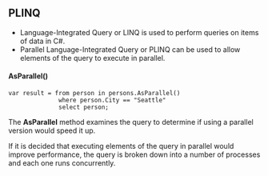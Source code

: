 ## PLINQ

- Language-Integrated Query or LINQ is used to perform queries on items of data in C#.
- Parallel Language-Integrated Query or PLINQ can be used to allow elements of the query to execute in parallel.

#### AsParallel()
```
var result = from person in persons.AsParallel()
              where person.City == "Seattle"
              select person;
```

The __AsParallel__ method examines the query to determine if using a parallel version would speed it up.

If it is decided that executing elements of the query in parallel would improve performance, the query is broken down into a number of processes and each one runs concurrently.

